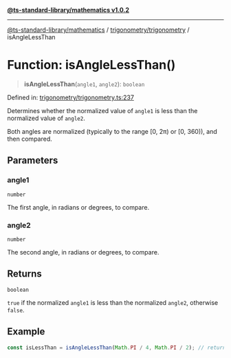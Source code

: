 [**@ts-standard-library/mathematics v1.0.2**](../../../README.md)

***

[@ts-standard-library/mathematics](../../../README.md) / [trigonometry/trigonometry](../README.md) / isAngleLessThan

# Function: isAngleLessThan()

> **isAngleLessThan**(`angle1`, `angle2`): `boolean`

Defined in: [trigonometry/trigonometry.ts:237](https://github.com/gabaudette/ts-stdlib/blob/4a412e6fb273dc9fcab54b84c05921f52dac4b3f/packages/mathematics/src/trigonometry/trigonometry.ts#L237)

Determines whether the normalized value of `angle1` is less than the normalized value of `angle2`.

Both angles are normalized (typically to the range [0, 2π) or [0, 360)), and then compared.

## Parameters

### angle1

`number`

The first angle, in radians or degrees, to compare.

### angle2

`number`

The second angle, in radians or degrees, to compare.

## Returns

`boolean`

`true` if the normalized `angle1` is less than the normalized `angle2`, otherwise `false`.

## Example

```typescript
const isLessThan = isAngleLessThan(Math.PI / 4, Math.PI / 2); // returns true
```
